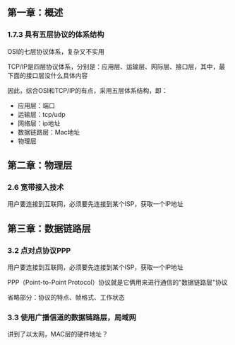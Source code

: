 

## 第一章：概述

### 1.7.3 具有五层协议的体系结构

OSI的七层协议体系，复杂又不实用

TCP/IP是四层协议体系，分别是：应用层、运输层、网际层、接口层，其中，最下面的接口层没什么具体内容

因此，综合OSI和TCP/IP的有点，采用五层体系结构，即：

- 应用层：端口
- 运输层：tcp/udp
- 网络层：ip地址
- 数据链路层：Mac地址
- 物理层

## 第二章：物理层

### 2.6 宽带接入技术

用户要连接到互联网，必须要先连接到某个ISP，获取一个IP地址

## 第三章：数据链路层

### 3.2 点对点协议PPP

用户要连接到互联网，必须要先连接到某个ISP，获取一个IP地址

PPP（Point-to-Point Protocol）协议就是它俩用来进行通信的"数据链路层"协议

省略部分：协议的特点、帧格式、工作状态

### 3.3 使用广播信道的数据链路层，局域网

讲到了以太网，MAC层的硬件地址？